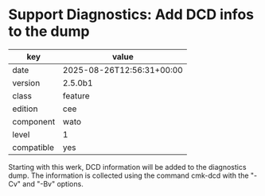 [//]: # (werk v2)
# Support Diagnostics: Add DCD infos to the dump

key        | value
---------- | ---
date       | 2025-08-26T12:56:31+00:00
version    | 2.5.0b1
class      | feature
edition    | cee
component  | wato
level      | 1
compatible | yes

Starting with this werk, DCD information will be added to the diagnostics dump.
The information is collected using the command cmk-dcd with the "-Cv" and "-Bv" options.
